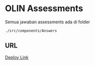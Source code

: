 # OLIN Assessments

Semua jawaban assessments ada di folder

```
./src/components/Answers
```

## URL

[Deploy Link](https://olin-assessments.vercel.app/)